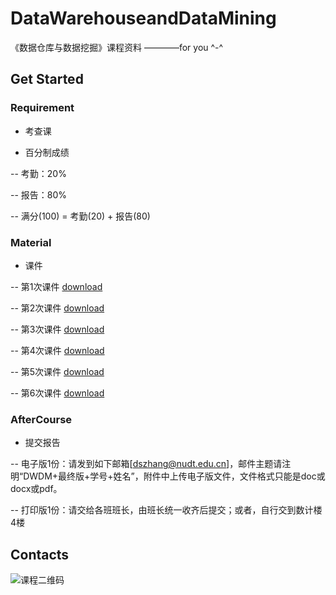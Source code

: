 # DataWarehouseandDataMining
《数据仓库与数据挖掘》课程资料     ————for you ^-^

## Get Started

### Requirement

- 考查课

- 百分制成绩

-- 考勤：20%

-- 报告：80%

-- 满分(100) = 考勤(20) + 报告(80)

### Material

- 课件

-- 第1次课件 [download](https://github.com/ren98feng/DataWarehouseandDataMining/课件/DWDM-20200912a.pdf)

-- 第2次课件 [download](https://github.com/ren98feng/DataWarehouseandDataMining/课件/DWDM-20200912b.pdf)

-- 第3次课件 [download](https://github.com/ren98feng/DataWarehouseandDataMining/课件/DWDM-20200919a.pdf)

-- 第4次课件 [download](https://github.com/ren98feng/DataWarehouseandDataMining/课件/DWDM-20200919b.pdf)

-- 第5次课件 [download](https://github.com/ren98feng/DataWarehouseandDataMining/课件/DWDM-20200926a.pdf)

-- 第6次课件 [download](https://github.com/ren98feng/DataWarehouseandDataMining/课件/DWDM-20200926b.pdf)

### AfterCourse

- 提交报告

-- 电子版1份：请发到如下邮箱[dszhang@nudt.edu.cn]，邮件主题请注明“DWDM+最终版+学号+姓名”，附件中上传电子版文件，文件格式只能是doc或docx或pdf。

-- 打印版1份：请交给各班班长，由班长统一收齐后提交；或者，自行交到数计楼4楼

## Contacts

![课程二维码](https://ren98feng.github.io/attachments/link.png)
